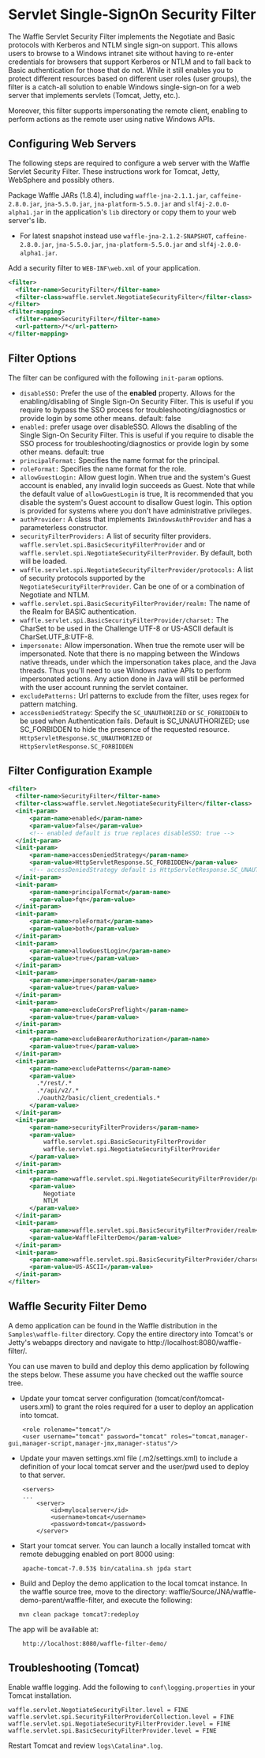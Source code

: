 Servlet Single-SignOn Security Filter
=====================================

The Waffle Servlet Security Filter implements the Negotiate and Basic protocols with Kerberos and NTLM single sign-on support. This allows users to browse to a Windows intranet site without having to re-enter credentials for browsers that support Kerberos or NTLM and to fall back to Basic authentication for those that do not. While it still enables you to protect different resources based on different user roles (user groups), the filter is a catch-all solution to enable Windows single-sign-on for a web server that implements servlets (Tomcat, Jetty, etc.). 

Moreover, this filter supports impersonating the remote client, enabling to perform actions as the remote user using native Windows APIs. 

Configuring Web Servers
-----------------------

The following steps are required to configure a web server with the Waffle Servlet Security Filter. These instructions work for Tomcat, Jetty, WebSphere and possibly others.

Package Waffle JARs (1.8.4), including `waffle-jna-2.1.1.jar`, `caffeine-2.8.0.jar`, `jna-5.5.0.jar`, `jna-platform-5.5.0.jar` and `slf4j-2.0.0-alpha1.jar` in the application's `lib` directory or copy them to your web server's lib. 

- For latest snapshot instead use `waffle-jna-2.1.2-SNAPSHOT`, `caffeine-2.8.0.jar`, `jna-5.5.0.jar`, `jna-platform-5.5.0.jar` and `slf4j-2.0.0-alpha1.jar`.

Add a security filter to `WEB-INF\web.xml` of your application. 

``` xml
<filter>
  <filter-name>SecurityFilter</filter-name>
  <filter-class>waffle.servlet.NegotiateSecurityFilter</filter-class>
</filter>
<filter-mapping>
  <filter-name>SecurityFilter</filter-name>
  <url-pattern>/*</url-pattern>
</filter-mapping>
```

Filter Options
--------------

The filter can be configured with the following `init-param` options. 

* `disableSSO:` Prefer the use of the <strong>enabled</strong> property. Allows for the enabling/disabling of Single Sign-On Security Filter. This is useful if you require to bypass the SSO process for troubleshooting/diagnostics or provide login by some other means. default: false
* `enabled:` prefer usage over disableSSO. Allows the disabling of the Single Sign-On Security Filter. This is useful if you require to disable the SSO process for troubleshooting/diagnostics or provide login by some other means. default: true
* `principalFormat:` Specifies the name format for the principal.
* `roleFormat:` Specifies the name format for the role.
* `allowGuestLogin:` Allow guest login. When true and the system's Guest account is enabled, any invalid login succeeds as Guest. Note that while the default value of `allowGuestLogin` is true, It is recommended that you disable the system's Guest account to disallow Guest login. This option is provided for systems where you don't have administrative privileges. 
* `authProvider:` A class that implements `IWindowsAuthProvider` and has a parameterless constructor. 
* `securityFilterProviders:` A list of security filter providers. `waffle.servlet.spi.BasicSecurityFilterProvider` and or `waffle.servlet.spi.NegotiateSecurityFilterProvider`. By default, both will be loaded.
* `waffle.servlet.spi.NegotiateSecurityFilterProvider/protocols:` A list of security protocols supported by the `NegotiateSecurityFilterProvider`. Can be one of or a combination of Negotiate and NTLM.
* `waffle.servlet.spi.BasicSecurityFilterProvider/realm:` The name of the Realm for BASIC authentication. 
* `waffle.servlet.spi.BasicSecurityFilterProvider/charset:` The CharSet to be used in the Challenge UTF-8 or US-ASCII default is CharSet.UTF_8:UTF-8.
* `impersonate:` Allow impersonation. When true the remote user will be impersonated. Note that there is no mapping between the Windows native threads, under which the impersonation takes place, and the Java threads. Thus you'll need to use Windows native APIs to perform impersonated actions. Any action done in Java will still be performed with the user account running the servlet container. 
* `excludePatterns:` Url patterns to exclude from the filter, uses regex for pattern matching.
* `accessDeniedStrategy`: Specify the `SC_UNAUTHORIZED` or `SC_FORBIDDEN` to be used when Authentication fails. Default is SC_UNAUTHORIZED; use SC_FORBIDDEN to hide the presence of the requested resource. `HttpServletResponse.SC_UNAUTHORIZED` or `HttpServletResponse.SC_FORBIDDEN`
 

Filter Configuration Example
----------------------------

``` xml
<filter>
  <filter-name>SecurityFilter</filter-name>
  <filter-class>waffle.servlet.NegotiateSecurityFilter</filter-class>   
  <init-param>
      <param-name>enabled</param-name>
      <param-value>false</param-value>
      <!-- enabled default is true replaces disableSSO: true -->
  </init-param>
  <init-param>
      <param-name>accessDeniedStrategy</param-name>
      <param-value>HttpServletResponse.SC_FORBIDDEN</param-value>
      <!-- accessDeniedStrategy default is HttpServletResponse.SC_UNAUTHORIZED 401 -->
  </init-param>
  <init-param>
      <param-name>principalFormat</param-name>
      <param-value>fqn</param-value>
  </init-param>
  <init-param>
      <param-name>roleFormat</param-name>
      <param-value>both</param-value>
  </init-param>
  <init-param>
      <param-name>allowGuestLogin</param-name>
      <param-value>true</param-value>
  </init-param>
  <init-param>
      <param-name>impersonate</param-name>
      <param-value>true</param-value>
  </init-param>
  <init-param>
      <param-name>excludeCorsPreflight</param-name>
      <param-value>true</param-value>
  </init-param>
  <init-param>
      <param-name>excludeBearerAuthorization</param-name>
      <param-value>true</param-value>
  </init-param>  
  <init-param>
      <param-name>excludePatterns</param-name>
      <param-value>
        .*/rest/.*
        .*/api/v2/.*
        ./oauth2/basic/client_credentials.*
      </param-value>
  </init-param>
  <init-param>
      <param-name>securityFilterProviders</param-name>
      <param-value>
          waffle.servlet.spi.BasicSecurityFilterProvider
          waffle.servlet.spi.NegotiateSecurityFilterProvider
      </param-value>
  </init-param>
  <init-param>
      <param-name>waffle.servlet.spi.NegotiateSecurityFilterProvider/protocols</param-name>
      <param-value>
          Negotiate
          NTLM
      </param-value>
  </init-param>
  <init-param>
      <param-name>waffle.servlet.spi.BasicSecurityFilterProvider/realm</param-name>
      <param-value>WaffleFilterDemo</param-value>
  </init-param>
  <init-param>
      <param-name>waffle.servlet.spi.BasicSecurityFilterProvider/charset</param-name>
      <param-value>US-ASCII</param-value>
  </init-param>
</filter>
```

Waffle Security Filter Demo
---------------------------

A demo application can be found in the Waffle distribution in the `Samples\waffle-filter` directory. Copy the entire directory into Tomcat's or Jetty's webapps directory and navigate to http://localhost:8080/waffle-filter/.

You can use maven to build and deploy this demo application by following the steps below. These assume you have checked out the waffle source tree.

* Update your tomcat server configuration (tomcat/conf/tomcat-users.xml) to grant the roles required for a user to deploy an application into tomcat.

```
    <role rolename="tomcat"/>
    <user username="tomcat" password="tomcat" roles="tomcat,manager-gui,manager-script,manager-jmx,manager-status"/>
```

* Update your maven settings.xml file (.m2/settings.xml) to include a definition of your local tomcat server and the user/pwd used to deploy to that server.

```
    <servers>
    ...
        <server>
            <id>mylocalserver</id>
            <username>tomcat</username>
            <password>tomcat</password>
        </server>
```

* Start your tomcat server. You can launch a locally installed tomcat with remote debugging enabled on port 8000 using:

```
    apache-tomcat-7.0.53$ bin/catalina.sh jpda start
```

* Build and Deploy the demo application to the local tomcat instance. In the waffle source tree, move to the directory: waffle/Source/JNA/waffle-demo-parent/waffle-filter, and execute the following:

```
   mvn clean package tomcat7:redeploy
```

   The app will be available at:

        http://localhost:8080/waffle-filter-demo/


Troubleshooting (Tomcat)
------------------------

Enable waffle logging. Add the following to `conf\logging.properties` in your Tomcat installation. 

``` 
waffle.servlet.NegotiateSecurityFilter.level = FINE
waffle.servlet.spi.SecurityFilterProviderCollection.level = FINE
waffle.servlet.spi.NegotiateSecurityFilterProvider.level = FINE
waffle.servlet.spi.BasicSecurityFilterProvider.level = FINE
```

Restart Tomcat and review `logs\Catalina*.log`. 

